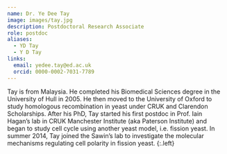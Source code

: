 ```yaml
---
name: Dr. Ye Dee Tay
image: images/tay.jpg
description: Postdoctoral Research Associate
role: postdoc
aliases:
  - YD Tay
  - Y D Tay
links:
  email: yedee.tay@ed.ac.uk
  orcid: 0000-0002-7031-7789
---
```


Tay is from Malaysia. He completed his Biomedical Sciences degree in the University of Hull in 2005. He then moved to the University of Oxford to study homologous recombination in yeast under CRUK and Clarendon Scholarships. After his PhD, Tay started his first postdoc in Prof. Iain Hagan’s lab in CRUK Manchester Institute (aka Paterson Institute) and began to study cell cycle using another yeast model, i.e. fission yeast. In summer 2014, Tay joined the Sawin’s lab to investigate the molecular mechanisms regulating cell polarity in fission yeast.
{:.left}
